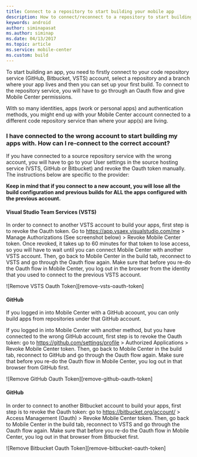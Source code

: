```yaml
---
title: Connect to a repository to start building your mobile app
description: How to connect/reconnect to a repository to start building your app
keywords: android
author: siminapasat
ms.author: siminap
ms.date: 04/13/2017
ms.topic: article
ms.service: mobile-center
ms.custom: build
---
```


To start building an app, you need to firstly connect to your code repository service (GitHub, Bitbucket, VSTS) account, select a repository and a branch where your app lives and then you can set up your first build. To connect to the repository service, you will have to go through an Oauth flow and give Mobile Center permissions.

With so many identities, apps (work or personal apps) and authentication methods, you might end up with your Mobile Center account connected to a different code repository service than where your app(s) are living.


### I have connected to the wrong account to start building my apps with. How can I re-connect to the correct account?
If you have connected to a source repository service with the wrong account, you will have to go to your User settings in the source hosting service (VSTS, GitHub or Bitbucket) and revoke the Oauth token manually. The instructions below are specific to the provider:

**Keep in mind that if you connect to a new account, you will lose all the build configuration and previous builds for ALL the apps configured with the previous account.**

#### Visual Studio Team Services (VSTS)
In order to connect to another VSTS account to build your apps, first step is to revoke the Oauth token. Go to https://app.vsaex.visualstudio.com/me > Manage Authorizations (See screenshot below) > Revoke Mobile Center token. Once revoked, it takes up to 60 minutes for that token to lose access, so you will have to wait until you can connect Mobile Center with another VSTS account. Then, go back to Mobile Center in the build tab, reconnect to VSTS and go through the Oauth flow again. Make sure that before you re-do the Oauth flow in Mobile Center, you log out in the browser from the identity that you used to connect to the previous VSTS account.

![Remove VSTS Oauth Token][remove-vsts-oauth-token]

#### GitHub
If you logged in into Mobile Center with a GitHub acoount, you can only build apps from repositories under that GitHub account.

If you logged in into Mobile Center with another method, but you have connected to the wrong GitHub account, first step is to revoke the Oauth token: go to https://github.com/settings/profile > Authorized Applications > Revoke Mobile Center token. Then, go back to Mobile Center in the build tab, reconnect to GitHub and go through the Oauth flow again. Make sure that before you re-do the Oauth flow in Mobile Center, you log out in that browser from GitHub first.

![Remove GitHub Oauth Token][remove-github-oauth-token]

#### GitHub
In order to connect to another Bitbucket account to build your apps, first step is to revoke the Oauth token: go to https://bitbucket.org/account/ > Access Management (Oauth) > Revoke Mobile Center token. Then, go back to Mobile Center in the build tab, reconnect to VSTS and go through the Oauth flow again. Make sure that before you re-do the Oauth flow in Mobile Center, you log out in that browser from Bitbucket first. 

![Remove Bitbucket Oauth Token][remove-bitbucket-oauth-token]

